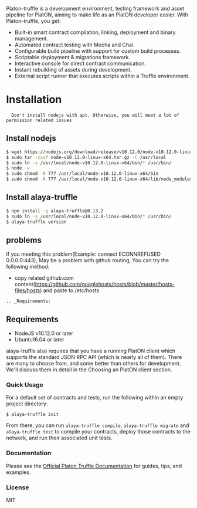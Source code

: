 Platon-truffle is a development environment, testing framework and asset pipeline for PlatON, aiming to make life as an PlatON developer easier. With Platon-truffle, you get:

* Built-in smart contract compilation, linking, deployment and binary management.
* Automated contract testing with Mocha and Chai.
* Configurable build pipeline with support for custom build processes.
* Scriptable deployment & migrations framework.
* Interactive console for direct contract communication.
* Instant rebuilding of assets during development.
* External script runner that executes scripts within a Truffle environment.

# Installation

```note::
  Don't install nodejs with apt, Otherwise, you will meet a lot of permission related issues 
 ```

## Install nodejs

```bash
$ wget https://nodejs.org/download/release/v10.12.0/node-v10.12.0-linux-x64.tar.gz
$ sudo tar -zxvf node-v10.12.0-linux-x64.tar.gz -C /usr/local
$ sudo ln -s /usr/local/node-v10.12.0-linux-x64/bin/* /usr/bin/
$ node -v
$ sudo chmod -R 777 /usr/local/node-v10.12.0-linux-x64/bin
$ sudo chmod -R 777 /usr/local/node-v10.12.0-linux-x64/lib/node_modules/
```
## Install alaya-truffle

```bash
$ npm install -g alaya-truffle@0.13.2
$ sudo ln -s /usr/local/node-v10.12.0-linux-x64/bin/* /usr/bin/
$ alaya-truffle version
```

## problems

If you meeting this problem(Example: connect ECONNREFUSED 0.0.0.0:443), May be a problem with github routing, You can try the following method:

* copy related github.com content(https://github.com/googlehosts/hosts/blob/master/hosts-files/hosts) and paste to /etc/hosts


```eval_rst
.. _Requirements:
```
## Requirements

* NodeJS v10.12.0 or later
* Ubuntu16.04 or later

alaya-truffle also requires that you have a running PlatON client which supports the standard JSON RPC API (which is nearly all of them). There are many to choose from, and some better than others for development. We'll discuss them in detail in the Choosing an PlatON client section.

### Quick Usage

For a default set of contracts and tests, run the following within an empty project directory:

```
$ alaya-truffle init
```

From there, you can run `alaya-truffle compile`, `alaya-truffle migrate` and `alaya-truffle test` to compile your contracts, deploy those contracts to the network, and run their associated unit tests.

### Documentation

Please see the [Official Platon Truffle Documentation](https://platon-truffle.readthedocs.io/en/v0.13.2/) for guides, tips, and examples.

### License

MIT
